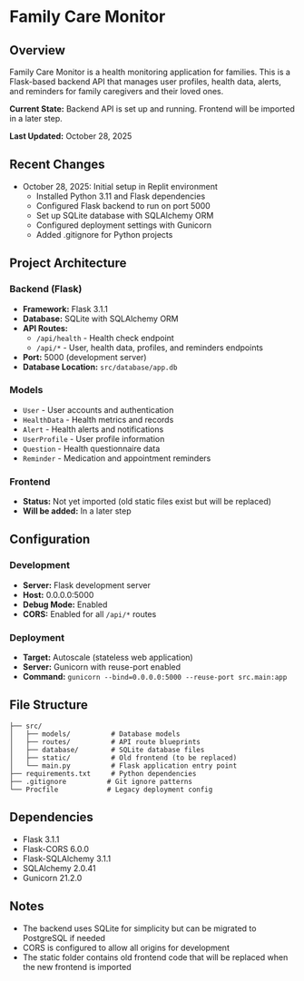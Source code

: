 # Family Care Monitor

## Overview
Family Care Monitor is a health monitoring application for families. This is a Flask-based backend API that manages user profiles, health data, alerts, and reminders for family caregivers and their loved ones.

**Current State:** Backend API is set up and running. Frontend will be imported in a later step.

**Last Updated:** October 28, 2025

## Recent Changes
- October 28, 2025: Initial setup in Replit environment
  - Installed Python 3.11 and Flask dependencies
  - Configured Flask backend to run on port 5000
  - Set up SQLite database with SQLAlchemy ORM
  - Configured deployment settings with Gunicorn
  - Added .gitignore for Python projects

## Project Architecture

### Backend (Flask)
- **Framework:** Flask 3.1.1
- **Database:** SQLite with SQLAlchemy ORM
- **API Routes:**
  - `/api/health` - Health check endpoint
  - `/api/*` - User, health data, profiles, and reminders endpoints
- **Port:** 5000 (development server)
- **Database Location:** `src/database/app.db`

### Models
- `User` - User accounts and authentication
- `HealthData` - Health metrics and records
- `Alert` - Health alerts and notifications
- `UserProfile` - User profile information
- `Question` - Health questionnaire data
- `Reminder` - Medication and appointment reminders

### Frontend
- **Status:** Not yet imported (old static files exist but will be replaced)
- **Will be added:** In a later step

## Configuration

### Development
- **Server:** Flask development server
- **Host:** 0.0.0.0:5000
- **Debug Mode:** Enabled
- **CORS:** Enabled for all `/api/*` routes

### Deployment
- **Target:** Autoscale (stateless web application)
- **Server:** Gunicorn with reuse-port enabled
- **Command:** `gunicorn --bind=0.0.0.0:5000 --reuse-port src.main:app`

## File Structure
```
├── src/
│   ├── models/          # Database models
│   ├── routes/          # API route blueprints
│   ├── database/        # SQLite database files
│   ├── static/          # Old frontend (to be replaced)
│   └── main.py          # Flask application entry point
├── requirements.txt     # Python dependencies
├── .gitignore          # Git ignore patterns
└── Procfile            # Legacy deployment config
```

## Dependencies
- Flask 3.1.1
- Flask-CORS 6.0.0
- Flask-SQLAlchemy 3.1.1
- SQLAlchemy 2.0.41
- Gunicorn 21.2.0

## Notes
- The backend uses SQLite for simplicity but can be migrated to PostgreSQL if needed
- CORS is configured to allow all origins for development
- The static folder contains old frontend code that will be replaced when the new frontend is imported
